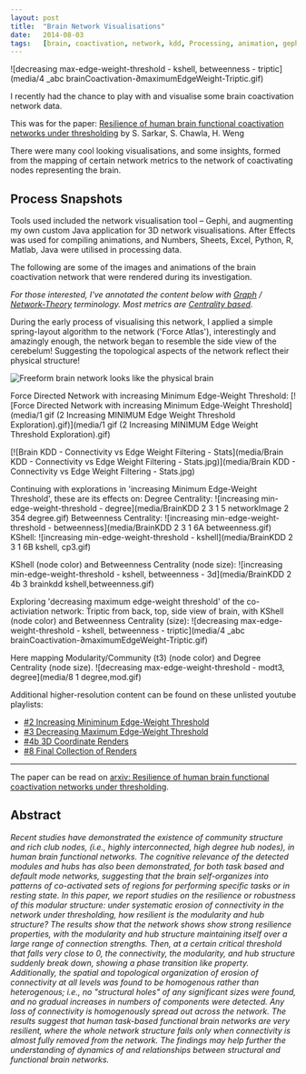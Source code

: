 ```yaml
---
layout:	post
title:	"Brain Network Visualisations"
date:	2014-08-03
tags:	[brain, coactivation, network, kdd, Processing, animation, gephi, data, visualisation]
---
```


![decreasing max-edge-weight-threshold - kshell, betweenness - triptic](media/4 _abc brainCoactivation-∂maximumEdgeWeight-Triptic.gif)

I recently had the chance to play with and visualise some brain coactivation network data.

This was for the paper: [Resilience of human brain functional coactivation networks under thresholding](http://arxiv.org/abs/1407.1549) by S. Sarkar, S. Chawla, H. Weng

There were many cool looking visualisations, and some insights, formed from the mapping of certain network metrics to the network of coactivating nodes representing the brain.

## Process Snapshots

Tools used included the network visualisation tool – Gephi, and augmenting my own custom Java application for 3D network visualisations. After Effects was used for compiling animations, and Numbers, Sheets, Excel, Python, R, Matlab, Java were utilised in processing data. 

The following are some of the images and animations of the brain coactivation network that were rendered during its investigation. 

_For those interested, I've annotated the content below with [Graph](https://en.wikipedia.org/wiki/Graph_(discrete_mathematics)) / [Network-Theory](https://en.wikipedia.org/wiki/Network_theory) terminology. Most metrics are [Centrality based](https://en.wikipedia.org/wiki/Centrality)._

During the early process of visualising this network, I applied a simple spring-layout algorithm to the network ('Force Atlas'), interestingly and amazingly enough, the network began to resemble the side view of the cerebelum! Suggesting the topological aspects of the network reflect their physical structure!

![Freeform brain network looks like the physical brain](media/freeformBrainNetworkLooksLikeTheCerebelumSide.png)

Force Directed Network with increasing Minimum Edge-Weight Threshold:
[![Force Directed Network with increasing Minimum Edge-Weight Threshold](media/1 gif (2 Increasing MINIMUM Edge Weight Threshold Exploration).gif)](media/1 gif (2 Increasing MINIMUM Edge Weight Threshold Exploration).gif)

[![Brain KDD - Connectivity vs Edge Weight Filtering - Stats](media/Brain KDD - Connectivity vs Edge Weight Filtering - Stats.jpg)](media/Brain KDD - Connectivity vs Edge Weight Filtering - Stats.jpg)

Continuing with explorations in 'increasing Minimum Edge-Weight Threshold', these are its effects on:
Degree Centrality:
![increasing min-edge-weight-threshold - degree](media/BrainKDD 2 3 1 5 networkImage 2 354 degree.gif)
Betweenness Centrality:
![increasing min-edge-weight-threshold - betweenness](media/BrainKDD 2 3 1 6A betweenness.gif)
KShell:
![increasing min-edge-weight-threshold - kshell](media/BrainKDD 2 3 1 6B kshell, cp3.gif)

KShell (node color) and Betweenness Centrality (node size):
![increasing min-edge-weight-threshold - kshell, betweenness - 3d](media/BrainKDD 2 4b 3 brainkdd kshell,betweenness.gif)

Exploring 'decreasing maximum edge-weight threshold' of the co-activiation network:
Triptic from back, top, side view of brain, with KShell (node color) and Betweenness Centrality (size):
![decreasing max-edge-weight-threshold - kshell, betweenness - triptic](media/4 _abc brainCoactivation-∂maximumEdgeWeight-Triptic.gif)

Here mapping Modularity/Community (t3) (node color) and Degree Centrality (node size).
![decreasing max-edge-weight-threshold - modt3, degree](media/8 1 degree,mod.gif)

Additional higher-resolution content can be found on these unlisted youtube playlists:

- [#2 Increasing Miniminum Edge-Weight Threshold](https://www.youtube.com/playlist?list=PLFdSJeh0yOsnwRwbYkfnkEz3E1PNMF5pI)
- [#3 Decreasing Maximum Edge-Weight Threshold](https://www.youtube.com/playlist?list=PLFdSJeh0yOsnrCpjNPLvaHIGrWk4aPOxd)
- [#4b 3D Coordinate Renders](https://www.youtube.com/playlist?list=PLFdSJeh0yOsntsfgEI99nQDQsFb9GCZ-A)
- [#8 Final Collection of Renders](https://www.youtube.com/playlist?list=PLFdSJeh0yOsng6LPtWgusur2IvP7Ep9A6)

---

The paper can be read on [arxiv: Resilience of human brain functional coactivation networks under thresholding](http://arxiv.org/abs/1407.1549).

## Abstract

_Recent studies have demonstrated the existence of community structure and rich club nodes, (i.e., highly interconnected, high degree hub nodes), in human brain functional networks. The cognitive relevance of the detected modules and hubs has also been demonstrated, for both task based and default mode networks, suggesting that the brain self-organizes into patterns of co-activated sets of regions for performing specific tasks or in resting state. In this paper, we report studies on the resilience or robustness of this modular structure: under systematic erosion of connectivity in the network under thresholding, how resilient is the modularity and hub structure? The results show that the network shows show strong resilience properties, with the modularity and hub structure maintaining itself over a large range of connection strengths. Then, at a certain critical threshold that falls very close to 0, the connectivity, the modularity, and hub structure suddenly break down, showing a phase transition like property. Additionally, the spatial and topological organization of erosion of connectivity at all levels was found to be homogenous rather than heterogenous; i.e., no "structural holes" of any significant sizes were found, and no gradual increases in numbers of components were detected. Any loss of connectivity is homogenously spread out across the network. The results suggest that human task-based functional brain networks are very resilient, where the whole network structure fails only when connectivity is almost fully removed from the network. The findings may help further the understanding of dynamics of and relationships between structural and functional brain networks._
